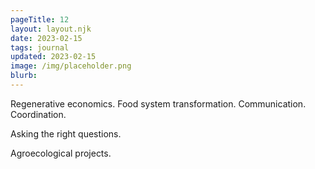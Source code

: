 ```yaml
---
pageTitle: 12 
layout: layout.njk
date: 2023-02-15
tags: journal
updated: 2023-02-15
image: /img/placeholder.png
blurb: 
---
```


Regenerative economics.
Food system transformation.
Communication.
Coordination.

Asking the right questions.

Agroecological projects.
